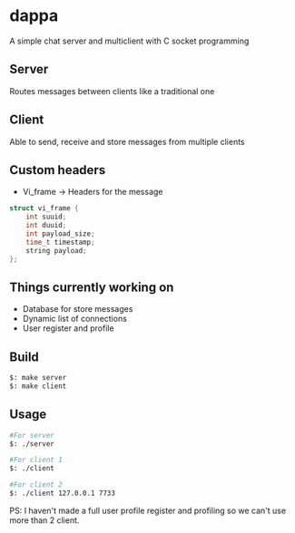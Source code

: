 # dappa
A simple chat server and multiclient with C socket programming

## Server
Routes messages between clients like a traditional one

## Client
Able to send, receive and store messages from multiple clients

## Custom headers 
- Vi_frame -> Headers for the message

```c
struct vi_frame {
    int suuid;
    int duuid;
    int payload_size;
    time_t timestamp;
    string payload;
};
```

## Things currently working on
- Database for store messages
- Dynamic list of connections
- User register and profile

## Build
```bash
$: make server
$: make client
```

## Usage
```bash
#For server
$: ./server

#For client 1
$: ./client

#For client 2
$: ./client 127.0.0.1 7733
```

PS: I haven't made a full user profile register and profiling so we can't use more than 2 client.
